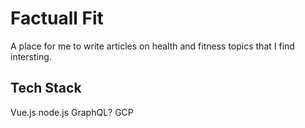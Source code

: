 # Factuall Fit

A place for me to write articles on health and fitness topics that I find intersting.

## Tech Stack
Vue.js
node.js
GraphQL?
GCP
